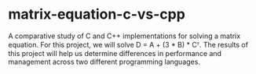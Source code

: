 # matrix-equation-c-vs-cpp
A comparative study of C and C++ implementations for solving a matrix equation. For this project, we will solve D = A + (3 * B) * Cᵀ. The results of this project will help us determine differences in performance and management across two different programming languages. 

